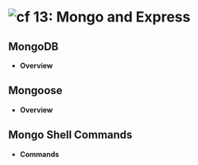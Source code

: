 ![cf](http://i.imgur.com/7v5ASc8.png) 13: Mongo and Express
=====================================

## MongoDB
  * **Overview**

## Mongoose
  * **Overview**

## Mongo Shell Commands
  * **Commands**
